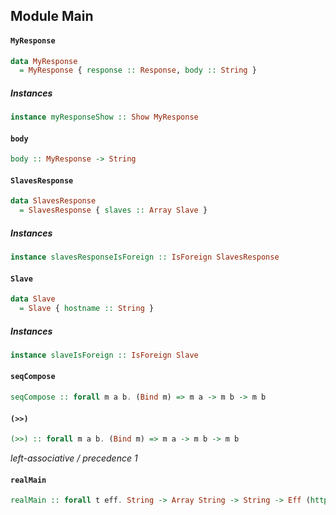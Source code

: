 ## Module Main

#### `MyResponse`

``` purescript
data MyResponse
  = MyResponse { response :: Response, body :: String }
```

##### Instances
``` purescript
instance myResponseShow :: Show MyResponse
```

#### `body`

``` purescript
body :: MyResponse -> String
```

#### `SlavesResponse`

``` purescript
data SlavesResponse
  = SlavesResponse { slaves :: Array Slave }
```

##### Instances
``` purescript
instance slavesResponseIsForeign :: IsForeign SlavesResponse
```

#### `Slave`

``` purescript
data Slave
  = Slave { hostname :: String }
```

##### Instances
``` purescript
instance slaveIsForeign :: IsForeign Slave
```

#### `seqCompose`

``` purescript
seqCompose :: forall m a b. (Bind m) => m a -> m b -> m b
```

#### `(>>)`

``` purescript
(>>) :: forall m a b. (Bind m) => m a -> m b -> m b
```

_left-associative / precedence 1_

#### `realMain`

``` purescript
realMain :: forall t eff. String -> Array String -> String -> Eff (http :: HTTP, err :: EXCEPTION, st :: ST Config, console :: CONSOLE | eff) Unit
```



